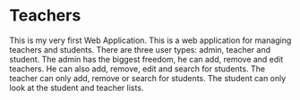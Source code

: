 # Teachers
This is my very first Web Application.
This is a web application for managing teachers and students.
There are three user types: admin, teacher and student.
The admin has the biggest freedom, he can add, remove and edit teachers. He can also add, remove, edit and search for students.
The teacher can only add, remove or search for students.
The student can only look at the student and teacher lists.

